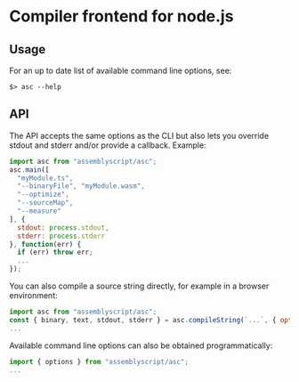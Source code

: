 Compiler frontend for node.js
=============================

Usage
-----

For an up to date list of available command line options, see:

```
$> asc --help
```

API
---

The API accepts the same options as the CLI but also lets you override stdout and stderr and/or provide a callback. Example:

```js
import asc from "assemblyscript/asc";
asc.main([
  "myModule.ts",
  "--binaryFile", "myModule.wasm",
  "--optimize",
  "--sourceMap",
  "--measure"
], {
  stdout: process.stdout,
  stderr: process.stderr
}, function(err) {
  if (err) throw err;
  ...
});
```

You can also compile a source string directly, for example in a browser environment:

```js
import asc from "assemblyscript/asc";
const { binary, text, stdout, stderr } = asc.compileString(`...`, { optimize: 2 });
...
```


Available command line options can also be obtained programmatically:

```js
import { options } from "assemblyscript/asc";
...
```
